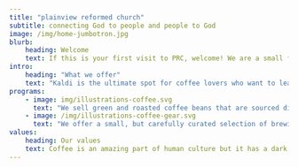 ```yaml
---
title: "plainview reformed church"
subtitle: connecting God to people and people to God
image: /img/home-jumbotron.jpg
blurb:
    heading: Welcome
    text: If this is your first visit to PRC, welcome! We are a small family Church that loves to praise and worship God. We’re a “do-it-yourself Church.” We delight in planning and delivering worship, in serving the sick and hungry, in engaging in global mission, and in supporting and educating our children. Most of all, we care about one another. We desire to more fully create a beloved community of God that connects people to people and people to God. Come join us. See what we are doing for the Glory of God. Welcome!
intro:
    heading: "What we offer"
    text: "Kaldi is the ultimate spot for coffee lovers who want to learn about their java’s origin and support the farmers that grew it. We take coffee production, roasting and brewing seriously and we’re glad to pass that knowledge to anyone."
programs:
    - image: img/illustrations-coffee.svg
      text: "We sell green and roasted coffee beans that are sourced directly from independent farmers and farm cooperatives. We’re proud to offer a variety of coffee beans grown with great care for the environment and local communities. Check our post or contact us directly for current availability."
    - image: /img/illustrations-coffee-gear.svg
      text: "We offer a small, but carefully curated selection of brewing gear and tools for every taste and experience level. No matter if you roast your own beans or just bought your first french press, you’ll find a gadget to fall in love with in our shop."
values:
    heading: Our values
    text: Coffee is an amazing part of human culture but it has a dark side too – one of colonialism and mindless abuse of natural resources and human lives. We want to turn this around and return the coffee trade to the drink’s exhilarating, empowering and unifying nature.
---
```


